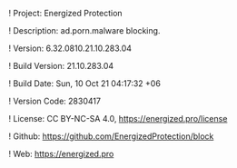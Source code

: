 ! Project: Energized Protection

! Description: ad.porn.malware blocking.

! Version: 6.32.0810.21.10.283.04

! Build Version: 21.10.283.04

! Build Date: Sun, 10 Oct 21 04:17:32 +06

! Version Code: 2830417

! License: CC BY-NC-SA 4.0, https://energized.pro/license

! Github: https://github.com/EnergizedProtection/block

! Web: https://energized.pro

